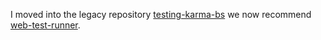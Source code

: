 I moved into the legacy repository [testing-karma-bs](https://github.com/open-wc/legacy/tree/master/packages/testing-karma-bs) we now recommend [web-test-runner](https://modern-web.dev/docs/test-runner/overview/).
